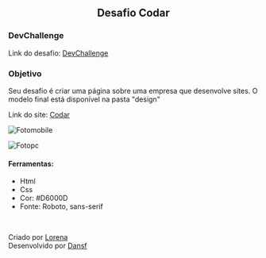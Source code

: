 <h2 style="text-align: center">
    Desafio Codar
</h2>
<h3>
    DevChallenge
</h3>

<p>
    Link do desafio: <a href="https://devchallenge.now.sh/challenges/5ed47992adee277fae224a0b/details" target="_blank">DevChallenge</a>
</p>

<h3>
    Objetivo
</h3>
<p>
    Seu desafio é criar uma página sobre uma empresa que desenvolve sites. O modelo final está disponível na pasta "design"
</p>
<p>
    Link do site: <a href="https://dev-web-desafio-codar.vercel.app/" target="_blank">Codar</a>
</p>

![Fotomobile](https://user-images.githubusercontent.com/63010902/112709645-041c3f80-8e9a-11eb-9ba8-14b9cf0cb0d1.png)

![Fotopc](https://user-images.githubusercontent.com/63010902/112709644-fff02200-8e99-11eb-9fe8-55366aeb887a.jpg)

<h4>
    Ferramentas:
</h4>

<ul>
    <li>Html</li>
    <li>Css</li>
    <li>Cor: #D6000D</li>
    <li>Fonte: Roboto, sans-serif</li>
</ul><br/>

<p>
    Criado por <a href="https://github.com/Lorenalgm" target="_blank">Lorena</a><br/>
    Desenvolvido por <a href="https://github.com/dansf" target="_blank">Dansf</a>
</p>


